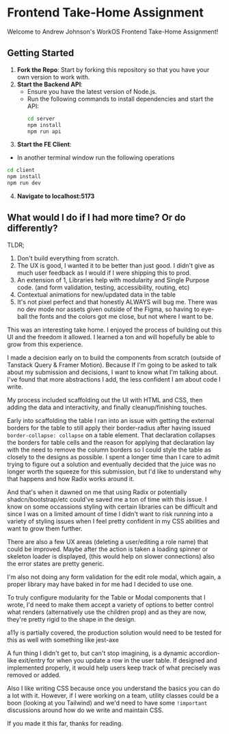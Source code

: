 # Frontend Take-Home Assignment

Welcome to Andrew Johnson's WorkOS Frontend Take-Home Assignment!

## Getting Started

1. **Fork the Repo**: Start by forking this repository so that you have your own version to work with.
2. **Start the Backend API**:
   - Ensure you have the latest version of Node.js.
   - Run the following commands to install dependencies and start the API:
     ```bash
     cd server
     npm install
     npm run api
     ```
3. **Start the FE Client**:
  - In another terminal window run the following operations
  ```bash
  cd client
  npm install
  npm run dev
  ```
4. **Navigate to localhost:5173**

## What would I do if I had more time? Or do differently?

TLDR; 
1. Don't build everything from scratch. 
2. The UX is good, I wanted it to be better than just good. I didn't give as much user feedback as I would if I were shipping this to prod. 
3. An extension of 1, Libraries help with modularity and Single Purpose code. (and form validation, testing, accessibility, routing, etc)
4. Contextual animations for new/updated data in the table
5. It's not pixel perfect and that honestly ALWAYS will bug me. There was no dev mode nor assets given outside of the Figma, so having to eye-ball the fonts and the colors got me close, but not where I want to be. 

This was an interesting take home. I enjoyed the process of building out this UI and the freedom it allowed. I learned a ton and will hopefully be able to grow from this experience.

I made a decision early on to build the components from scratch (outside of Tanstack Query & Framer Motion). Because If I'm going to be asked to talk about my submission and decisions, I want to know what I'm talking about. I've found that more abstractions I add, the less confident I am about code I write. 

My process included scaffolding out the UI with HTML and CSS, then adding the data and interactivity, and finally cleanup/finishing touches. 

Early into scaffolding the table I ran into an issue with getting the external borders for the table to still apply their border-radius after having issued `border-collapse: collapse` on a table element. That declaration collapses the borders for table cells and the reason for applying that declaration lay with the need to remove the column borders so I could style the table as closely to the designs as possible. I spent a longer time than I care to admit trying to figure out a solution and eventually decided that the juice was no longer worth the squeeze for this submission, but I'd like to understand why that happens and how Radix works around it. 

And that's when it dawned on me that using Radix or potentially shadcn/bootstrap/etc could've saved me a ton of time with this issue. I know on some occassions styling with certain libraries can be difficult and since I was on a limited amount of time I didn't want to risk running into a variety of styling issues when I feel pretty confident in my CSS abilities and want to grow them further.

There are also a few UX areas (deleting a user/editing a role name) that could be improved. Maybe after the action is taken a loading spinner or skeleton loader is displayed, (this would help on slower connections) also the error states are pretty generic.

I'm also not doing any form validation for the edit role modal, which again, a proper library may have baked in for me had I decided to use one. 

To truly configure modularity for the Table or Modal components that I wrote, I'd need to make them accept a variety of options to better control what renders (alternatively use the children prop) and as they are now, they're pretty rigid to the shape in the design.

a11y is partially covered, the production solution would need to be tested for this as well with something like jest-axe

A fun thing I didn't get to, but can't stop imagining, is a dynamic accordion-like exit/entry for when you update a row in the user table. If designed and implemented properly, it would help users keep track of what precisely was removed or added. 

Also I like writing CSS because once you understand the basics you can do a lot with it. However, if I were working on a team, utility classes could be a boon (looking at you Tailwind) and we'd need to have some `!important` discussions around how do we write and maintain CSS. 

If you made it this far, thanks for reading. 